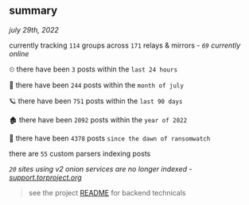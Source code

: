 
## summary
_july 29th, 2022_

currently tracking `114` groups across `171` relays & mirrors - _`69` currently online_

⏲ there have been `3` posts within the `last 24 hours`

🦈 there have been `244` posts within the `month of july`

🪐 there have been `751` posts within the `last 90 days`

🏚 there have been `2092` posts within the `year of 2022`

🦕 there have been `4378` posts `since the dawn of ransomwatch`

there are `55` custom parsers indexing posts

_`20` sites using v2 onion services are no longer indexed - [support.torproject.org](https://support.torproject.org/onionservices/v2-deprecation/)_

> see the project [README](https://github.com/joshhighet/ransomwatch#ransomwatch--) for backend technicals
